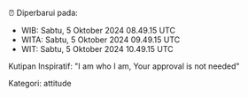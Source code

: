 ⏰ Diperbarui pada:
- WIB: Sabtu, 5 Oktober 2024 08.49.15 UTC
- WITA: Sabtu, 5 Oktober 2024 09.49.15 UTC
- WIT: Sabtu, 5 Oktober 2024 10.49.15 UTC

Kutipan Inspiratif:
"I am who I am, Your approval is not needed"


Kategori: attitude

